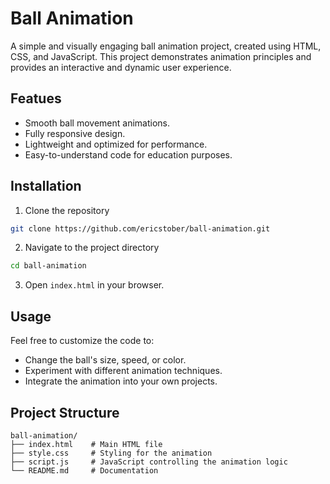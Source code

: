 # Ball Animation

A simple and visually engaging ball animation project, created using HTML, CSS, and JavaScript. This project demonstrates animation principles and provides an interactive and dynamic user experience.

## Featues

- Smooth ball movement animations.
- Fully responsive design.
- Lightweight and optimized for performance.
- Easy-to-understand code for education purposes.

## Installation

1. Clone the repository

```bash
git clone https://github.com/ericstober/ball-animation.git
```

2. Navigate to the project directory

```bash
cd ball-animation
```

3. Open `index.html` in your browser.

## Usage

Feel free to customize the code to:

- Change the ball's size, speed, or color.
- Experiment with different animation techniques.
- Integrate the animation into your own projects.

## Project Structure

```
ball-animation/
├── index.html    # Main HTML file
├── style.css     # Styling for the animation
├── script.js     # JavaScript controlling the animation logic
└── README.md     # Documentation
```
